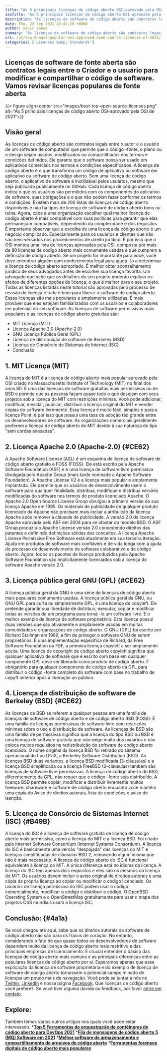 ```yaml
---
title: "As 5 principais licenças de código aberto OSI-aprovado pela OSI de 2021" 
seoTitle: "As 5 principais licenças de código aberto OSI-aprovado pela OSI de 2021" 
description: "As licenças de software de código aberto são contratos legais entre o Criador e o usuário para modificar e compartilhar o código de software. Vamos revisar licenças populares de fonte aberta" 
date: Thu, 23 Sep 2021 23:43:29 +0000
author: yasir saeed
summary: "As licenças de software de código aberto são contratos legais entre o Criador e o usuário para modificar e compartilhar o código de software. Vamos revisar licenças populares de fonte aberta" 
url: /pt/top-5-most-popular-osi-approved-open-source-licenses-of-2021/
categories: ['Licenses &amp; Standards']
---
```


## Licenças de software de fonte aberta são contratos legais entre o Criador e o usuário para modificar e compartilhar o código de software. Vamos revisar licenças populares de fonte aberta

{{< figure align=center src="images/best-top-open-source-licenses.png" alt="As 5 principais licenças de código aberto OSI-aprovado pela OSI de 2021">}}


## **Visão geral**
As licenças de código aberto são contratos legais entre o autor e o usuário de um software de computador que permite que o código -fonte, o plano ou o design sejam usados, modificados ou compartilhados nos termos e condições definidos. Ele garante que o software possa ser usado em aplicativos comerciais nos termos e condições especificados. A licença de código aberto é o que transforma um código de aplicativo ou software em aplicativo ou software de código aberto. Sem uma licença de código aberto, o aplicativo de software é inutilizável pelos usuários, mesmo que seja publicado publicamente no GitHub. Cada licença de código aberto indica o que os usuários são permitidos com os componentes do aplicativo de software, suas obrigações e o que não podem fazer conforme os termos e condições.
Existem mais de 200 listas de licenças de código aberto disponíveis e não há tipos de licença de software de código aberto bons ou ruins. Agora, cabe a uma organização escolher qual melhor licença de código aberto é mais compatível com suas políticas para garantir que elas permaneçam compatíveis, dependendo da complexidade e dos requisitos. É importante observar que a escolha de uma licença de código aberto é um negócio complicado. Especialmente para os usuários e clientes que não são bem versados ​​nos procedimentos de direito jurídico. É por isso que o OSI montou uma lista de licenças aprovadas pela OSI, composta por mais de 80 licenças de código aberto mais comumente usadas e que cumprem a definição de código aberto.
Se um projeto for importante para você, você deve encontrar alguém com conhecimento legal para ajudá -lo a determinar a licença de código aberto apropriado. É melhor obter aconselhamento jurídico de seus advogados antes de escolher sua licença favorita. Um advogado que sabe que os detalhes do seu projeto poderão explicar os efeitos de diferentes opções de licença, o que é melhor para o seu projeto. Todas as licenças listadas neste tutorial são aprovadas pelo processo de revisão de licença e tudo é bom para liberar o software de código aberto. Essas licenças são mais populares e amplamente utilizadas. É mais provável que eles estejam familiarizados com os usuários e colaboradores em potencial do seu software. As licenças de software permissivas mais populares e as licenças de código aberto gratuitas são:
  * MIT Licença (MIT)
  * Licença Apache 2.0 (Apache-2.0)
  * GNU Licença Pública Geral (GPL)
  * Licença de distribuição de software de Berkeley (BSD)
  * Licença de Consórcio de Sistemas de Internet (ISC)
  * Conclusão

## 1. MIT Licença (MIT)
A licença do MIT é a licença de código aberto mais popular aprovado pela OSI criado no Massachusetts Institute of Technology (MIT) no final dos anos 80. É uma das licenças de software gratuitas mais permissivas ou de BSD e permite que as pessoas façam quase tudo o que desejam com seus projetos sob a licença do MIT com restrições mínimas.
Você pode adicionar, modificar, mesclar, publicar, distribuir a licença original do MIT e vender cópias do software livremente. Essa licença é muito fácil, simples e para a licença Point, é por isso que possui uma taxa de adoção tão grande entre os desenvolvedores de software. As organizações comerciais geralmente preferem a licença de código aberto do MIT devido à sua natureza do tipo "sem cordas anexadas".

## 2. Licença Apache 2.0 (Apache-2.0)   {#CE62}
A Apache Software License (ASL) é um esquema de licença de software de código aberto gratuito e FOSS (FOSS). Ele está escrito pela Apache Software Foundation (ASF) e é uma licença de software livre permissiva divulgada pelo Apache Group (mais tarde nomeado a Apache Software Foundation). A Apache License V2 é a licença mais popular e amplamente implantada. Ele permite que os usuários de desenvolvimento usem o software para qualquer finalidade, distribua, modifique e distribua versões modificadas do software nos termos do produto licenciado Apache. O Apache 2.0 Open Source License Group divulgou a primeira versão de sua licença Apache em 1995.
Os materiais de publicidade de qualquer produto licenciado da Apache não precisam mais incluir a atribuição da licença Apache após remover a cláusula de publicidade. A versão 2.0 da licença Apache aprovada pelo ASF em 2004 para se afastar do modelo BSD. O ASF Group produziu o Apache License versão 2.0 concedendo direitos das patentes e definindo definições sólidas dos conceitos. A licença Apache License Permissive Free Software está atualmente em sua terceira iteração. Ajuda em produtos de software mais confiáveis ​​e de vida longa com a ajuda do processo de desenvolvimento de software colaborativo e de código aberto. Agora, todos os pacotes de licença produzidos pela Apache Software Foundation são implicitamente licenciados sob a licença do software Apache versão 2.0.

## 3. Licença pública geral GNU (GPL)   {#CE62}
A licença pública geral da GNU é uma série de licenças de código aberto mais populares comumente usadas. A licença pública geral da GNU, ou GNU GPL para curta ou simplesmente GPL, é uma licença de copyleft. Ele pretende garantir sua liberdade de distribuir, executar, copiar e modificar todas as versões de um programa para torná -lo um software livre. É o melhor exemplo de licença de software proprietário. Esta licença possui duas versões que são ativamente e amplamente usadas em muitas comunidades e organizações de código aberto.
O GNU (GPL) foi escrito por Richard Stallman em 1989, a fim de proteger o software GNU de serem proprietários. É uma implementação específica de Richard, da Free Software Foundation ou FSF, a primeira licença copyleft a ser amplamente aceita. Uma licença de copyright de código aberto copyleft significa que qualquer aplicativo de software que é escrito com base em qualquer componente GPL deve ser liberado como produto de código aberto. É obrigatório para qualquer componente de código aberto da GPL para distribuir o código -fonte completo do software com base no trabalho de copyft anterior após a liberação ao público.

## 4. Licença de distribuição de software de Berkeley (BSD)   {#CE62}
As licenças de BSD se referem a qualquer pessoa em uma família de licenças de software de código aberto e de código aberto BSD (FOSS). É uma família de licenças permissivas de software livre com restrições mínimas sobre o uso e distribuição de software. As licenças de BSD são uma família de permissivas significa que a licença do tipo BSD ou BSD é uma licença de software gratuita que não exige muito dos usuários e não coloca muitos requisitos na redistribuição do software de código aberto licenciado.
O nome original da licença BSD foi retirado do sistema operacional do tipo UNIX, a Berkeley Software Distribution (BSD). As licenças BSD duas variantes, a licença BSD modificada (3-cláusulas) e a licença BSD simplificada ou a licença FreeBSD (2-cláusulas) também são licenças de software livre permissivas. A licença de código aberto do BSD, diferentemente da GPL, não requer que o código -fonte seja distribuído. A licença BSD permite copiar, modificar e distribuir livremente muitos freeware, shareware e software de código aberto enquanto você mantém uma cópia do Aviso de direitos autorais, lista de condições e aviso de isenção.

## 5. Licença de Consórcio de Sistemas Internet (ISC)   {#B49B}
A licença do ISC é a licença de software gratuita de licença de código aberto mais permissiva, como a licença do MIT e a licença BSD. Foi criado pelo Internet Software Consortium (Internet Systems Consortium). A licença do ISC é basicamente uma versão "despojada" das licenças do MIT e licenças simplificadas de cláusulas BSD 2, removendo algum idioma que não é mais necessário.
A licença de código aberto do ISC é funcional equivalente à licença do MIT. A única diferença está no idioma da licença. A licença do ISC tem apenas dois requisitos e eles são os mesmos da licença do MIT. Os usuários devem incluir o aviso original de direitos autorais e uma cópia da própria licença ao copiar ou modificar o código licenciado. Os usuários de licença permissiva do ISC podem usar o código comercialmente, modificar o código e distribuir o código. O OpenBSD Operating System e o OpenStreetMap gratuitamente para usar o mapa dos projetos OSS mundiais usam a licença ISC.

## Conclusão:   {#4a1a}
Se você chegou até aqui, sabe que os direitos autorais de software de código aberto não são para os fracos de coração. No entanto, considerando o fato de que quase todos os desenvolvedores de software dependem muito da licença de código aberto mais restritivo e das principais empresas de licenciamento. É crucial entender o básico das licenças de código aberto mais comuns e as principais diferenças entre as populares licenças de código aberto por aí. Esperamos apenas que essa explicação da licença de software proprietária e do exemplo de licença de software de código aberto tornassem o potencial campo minado de licenças um pouco mais de navegação.
Você pode se juntar a nós no [Twitter][1], [LinkedIn][2] e nossa página [Facebook][3]. Que licenças de código aberto você prefere?. Se você tiver alguma dúvida ou feedback, por favor [entre em contato][4].

## Explore:
Também temos vários outros artigos nos quais você pode estar interessado.
  ***[Top 5 Ferramentas de orquestração de contêineres de código aberto para DevOps 2021][5]** 
  ***[Fila de mensagens de código aberto 5 (MQ) Software em 2021][6]** 
  ***[Melhor software de armazenamento e compartilhamento de arquivos de código aberto][7]** 
  ***[Ferramentas forenses digitais de código aberto mais populares][8]** 

  
[1]: https://twitter.com/containerize_co
[2]: https://www.linkedin.com/company/containerize/
[3]: http://facebook.com/containerize
[4]: mailto:yasir.saeed@aspose.com
[5]: https://blog.containerize.com/devops/top-5-open-source-container-orchestration-tools-for-devops-in-2021/
[6]: https://blog.containerize.com/message-queue-software/top-5-open-source-message-queue-software-in-2021/
[7]: https://products.containerize.com/backup-and-sync/
[8]: https://blog.containerize.com/digital-forensic-tools/top-5-open-source-digital-forensic-tools-in-2021/
